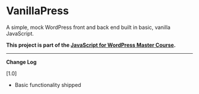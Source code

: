 # VanillaPress

A simple, mock WordPress front and back end built in basic, vanilla JavaScript.

__This project is part of the [JavaScript for WordPress Master Course](http://javascriptforwp.com).__

***

**Change Log**

[1.0]
- Basic functionality shipped
